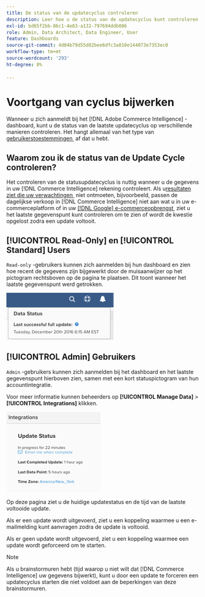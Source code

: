 ```yaml
---
title: De status van de updatecyclus controleren
description: Leer hoe u de status van de updatecyclus kunt controleren.
exl-id: bd65f2bb-86c1-4e83-a132-797694ddb086
role: Admin, Data Architect, Data Engineer, User
feature: Dashboards
source-git-commit: 4d04b79d55d02bee6dfc3a810e144073e7353ec0
workflow-type: tm+mt
source-wordcount: '293'
ht-degree: 0%

---
```


# Voortgang van cyclus bijwerken

Wanneer u zich aanmeldt bij het [!DNL Adobe Commerce Intelligence] -dashboard, kunt u de status van de laatste updatecyclus op verschillende manieren controleren. Het hangt allemaal van het type van [&#x200B; gebruikerstoestemmingen &#x200B;](../administrator/user-management/user-management.md) af dat u hebt.

## Waarom zou ik de status van de Update Cycle controleren?

Het controleren van de statusupdatecyclus is nuttig wanneer u de gegevens in uw [!DNL Commerce Intelligence] rekening controleert. Als u [&#x200B; resultaten ziet die uw verwachtingen &#x200B;](../data-analyst/data-warehouse-mgr/data-and-updates-faq.md) niet ontmoeten, bijvoorbeeld, passen de dagelijkse verkoop in [!DNL Commerce Intelligence] niet aan wat u in uw e-commerceplatform of in uw [[!DNL Google]  e-commerceopbrengst &#x200B;](https://experienceleague.adobe.com/docs/commerce-knowledge-base/kb/troubleshooting/miscellaneous/diagnosing-google-ecommerce-revenue-discrepancies.html) ziet u het laatste gegevenspunt kunt controleren om te zien of wordt de kwestie opgelost zodra een update voltooit.

## [!UICONTROL Read-Only] en [!UICONTROL Standard] Users

`Read-only` -gebruikers kunnen zich aanmelden bij hun dashboard en zien hoe recent de gegevens zijn bijgewerkt door de muisaanwijzer op het pictogram rechtsboven op de pagina te plaatsen. Dit toont wanneer het laatste gegevenspunt werd getrokken.

![&#x200B; Laatste succesvolle tijdstempel van gegevensupdate getoond in interface &#x200B;](../../mbi/assets/last-success-data.png)

## [!UICONTROL Admin] Gebruikers

`Admin` -gebruikers kunnen zich aanmelden bij het dashboard en het laatste gegevenspunt hierboven zien, samen met een kort statuspictogram van hun accountintegratie.

Voor meer informatie kunnen beheerders op **[!UICONTROL Manage Data]** > **[!UICONTROL Integrations]** klikken.

![&#x200B; beheer de pagina van de Integraties van Gegevens die verbindingsdetails en updatestatus tonen &#x200B;](../../mbi/assets/detail-manage-data-integrations.png)

Op deze pagina ziet u de huidige updatestatus en de tijd van de laatste voltooide update.

Als er een update wordt uitgevoerd, ziet u een koppeling waarmee u een e-mailmelding kunt aanvragen zodra de update is voltooid.

Als er geen update wordt uitgevoerd, ziet u een koppeling waarmee een update wordt geforceerd om te starten.

>[!NOTE]
>
>Als u brainstormuren hebt (tijd waarop u niet wilt dat [!DNL Commerce Intelligence] uw gegevens bijwerkt), kunt u door een update te forceren een updatecyclus starten die niet voldoet aan de beperkingen van deze brainstormuren.
